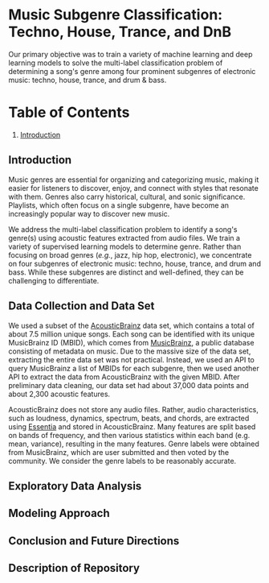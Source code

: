 # Music Subgenre Classification: Techno, House, Trance, and DnB
Our primary objective was to train a variety of machine learning and deep learning models to solve the multi-label classification problem of determining a song's genre among four prominent subgenres of electronic music: techno, house, trance, and drum & bass.

# Table of Contents
1. [Introduction](#Introduction)

## Introduction
Music genres are essential for organizing and categorizing music, making it easier for listeners to discover, enjoy, and connect with styles that resonate with them. Genres also carry historical, cultural, and sonic significance. Playlists, which often focus on a single subgenre, have become an increasingly popular way to discover new music.  

We address the multi-label classification problem to identify a song's genre(s) using acoustic features extracted from audio files. We train a variety of supervised learning models to determine genre. Rather than focusing on broad genres (_e.g._, jazz, hip hop, electronic), we concentrate on four subgenres of electronic music: techno, house, trance, and drum and bass. While these subgenres are distinct and well-defined, they can be challenging to differentiate.

## Data Collection and Data Set
We used a subset of the [AcousticBrainz](https://acousticbrainz.org/) data set, which contains a total of about 7.5 million unique songs.  Each song can be identified with its unique MusicBrainz ID (MBID), which comes from [MusicBrainz](https://musicbrainz.org/), a public database consisting of metadata on music.   Due to the massive size of the data set, extracting the entire data set was not practical.  Instead, we used an API to query MusicBrainz a list of MBIDs for each subgenre, then we used another API to extract the data from AcousticBrainz with the given MBID.  After preliminary data cleaning, our data set had about 37,000 data points and about 2,300 acoustic features.

AcousticBrainz does not store any audio files.  Rather, audio characteristics, such as loudness, dynamics, spectrum, beats, and chords, are extracted using [Essentia](https://essentia.upf.edu/streaming_extractor_music.html#music-descriptors) and stored in AcousticBrainz.  Many features are split based on bands of frequency, and then various statistics within each band (e.g. mean, variance), resulting in the many features.  Genre labels were obtained from MusicBrainz, which are user submitted and then voted by the community.  We consider the genre labels to be reasonably accurate.

## Exploratory Data Analysis

## Modeling Approach

## Conclusion and Future Directions

## Description of Repository
